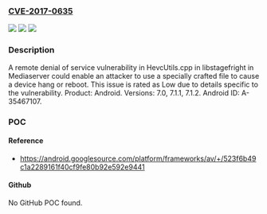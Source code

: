 ### [CVE-2017-0635](https://cve.mitre.org/cgi-bin/cvename.cgi?name=CVE-2017-0635)
![](https://img.shields.io/static/v1?label=Product&message=Android&color=blue)
![](https://img.shields.io/static/v1?label=Version&message=n%2Fa&color=blue)
![](https://img.shields.io/static/v1?label=Vulnerability&message=Denial%20of%20service&color=brighgreen)

### Description

A remote denial of service vulnerability in HevcUtils.cpp in libstagefright in Mediaserver could enable an attacker to use a specially crafted file to cause a device hang or reboot. This issue is rated as Low due to details specific to the vulnerability. Product: Android. Versions: 7.0, 7.1.1, 7.1.2. Android ID: A-35467107.

### POC

#### Reference
- https://android.googlesource.com/platform/frameworks/av/+/523f6b49c1a2289161f40cf9fe80b92e592e9441

#### Github
No GitHub POC found.

